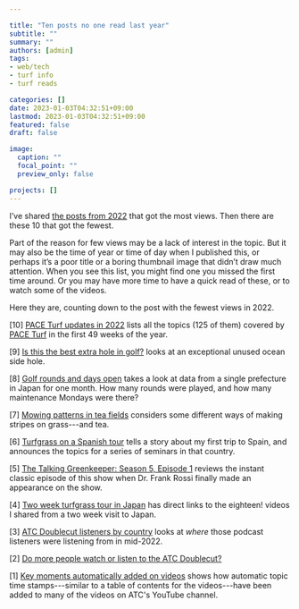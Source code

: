 ```yaml
---

title: "Ten posts no one read last year"
subtitle: ""
summary: ""
authors: [admin]
tags: 
- web/tech
- turf info
- turf reads

categories: []
date: 2023-01-03T04:32:51+09:00
lastmod: 2023-01-03T04:32:51+09:00
featured: false
draft: false

image:
  caption: ""
  focal_point: ""
  preview_only: false

projects: []
---
```


I’ve shared [the posts from 2022](https://www.asianturfgrass.com/post/top-ten-posts-of-2022/) that got the most views. Then there are these 10 that got the fewest. 

Part of the reason for few views may be a lack of interest in the topic. But it may also be the time of year or time of day when I published this, or perhaps it’s a poor title or a boring thumbnail image that didn’t draw much attention. When you see this list, you might find one you missed the first time around. Or you may have more time to have a quick read of these, or to watch some of the videos.

Here they are, counting down to the post with the fewest views in 2022.

[10] [PACE Turf updates in 2022](https://www.asianturfgrass.com/post/pace-turf-updates-in-2022/) lists all the topics (125 of them) covered by [PACE Turf](https://www.paceturf.org/tour/paceturf) in the first 49 weeks of the year.

[9] [Is this the best extra hole in golf?](https://www.asianturfgrass.com/post/best-extra-hole-in-golf/) looks at an exceptional unused ocean side hole.

[8] [Golf rounds and days open](https://www.asianturfgrass.com/post/golf-rounds-and-days-open/) takes a look at data from a single prefecture in Japan for one month. How many rounds were played, and how many maintenance Mondays were there?

[7] [Mowing patterns in tea fields](https://www.asianturfgrass.com/post/stripes-after-mowing-not-just-grass/) considers some different ways of making stripes on grass---and tea.

[6] [Turfgrass on a Spanish tour](https://www.asianturfgrass.com/post/turfgrass-on-a-spanish-tour/) tells a story about my first trip to Spain, and announces the topics for a series of seminars in that country.

[5] [The Talking Greenkeeper: Season 5, Episode 1](https://www.asianturfgrass.com/post/talking-greenkeeper-season-5-episode-1/) reviews the instant classic episode of this show when Dr. Frank Rossi finally made an appearance on the show.

[4] [Two week turfgrass tour in Japan](https://www.asianturfgrass.com/post/two-week-turfgrass-tour-in-japan/) has direct links to the eighteen! videos I shared from a two week visit to Japan.

[3] [ATC Doublecut listeners by country](https://www.asianturfgrass.com/post/atc-doublecut-listeners-by-country/) looks at *where* those podcast listeners were listening from in mid-2022.

[2] [Do more people watch or listen to the ATC Doublecut?](https://www.asianturfgrass.com/post/do-more-people-watch-or-listen-to-atc-doublecut/) 

[1] [Key moments automatically added on videos](https://www.asianturfgrass.com/post/key-moments-automatically-added-on-videos/) shows how automatic topic time stamps---similar to a table of contents for the videos---have been added to many of the videos on ATC's YouTube channel.



